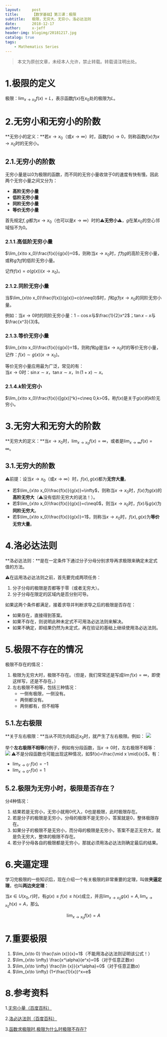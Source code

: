 ```yaml
---
layout:     post
title:      【数学基础】第三课：极限
subtitle:   极限，无穷大，无穷小，洛必达法则
date:       2018-12-17
author:     x-jeff
header-img: blogimg/20181217.jpg
catalog: true
tags:
    - Mathematics Series
---  
```

>本文为原创文章，未经本人允许，禁止转载。转载请注明出处。

# 1.极限的定义
极限：$\lim_{x \to x_0} f(x)=L$，表示函数$f(x)$在$x_0$处的极限为$L$。

# 2.无穷小和无穷小的阶数
**无穷小的定义：**若$x\to x_0$（或$x\to\infty$）时，函数$f(x)\to 0$，则称函数$f(x)$为$x\to x_0$时的无穷小。

## 2.1.无穷小的阶数
无穷小量是以0为极限的函数，而不同的无穷小量收敛于0的速度有快有慢。因此两个无穷小量之间又分为：

* **高阶无穷小量**
* **低阶无穷小量**
* **同阶无穷小量**
* **等价无穷小量**

首先规定$f,g$都为$x\to x_0$（也可以是$x\to \infty$）时的⚠️**无穷小**⚠️，$g$在某$x_0$的空心邻域恒不为0。
### 2.1.1.高低阶无穷小量
$\lim_{x\to x_0}\frac{f(x)}{g(x)}=0$，则称当$x\to x_0$时，$f$为$g$的高阶无穷小量，或称$g$为$f$的低阶无穷小量。

记作$f(x)=o(g(x))(x\to x_0)$。

### 2.1.2.同阶无穷小量
当$\lim_{x\to x_0}\frac{f(x)}{g(x)}=c(c\neq0)$时，$f$和$g$为$x\to x_0$的同阶无穷小量。

例如：当$x\to 0$时的同阶无穷小量：$1-\cos x$与$\frac{1}{2}x^2$；$\tan x-x$与$\frac{x^3}{3}$。

### 2.1.3.等价无穷小量
$\lim_{x\to x_0}\frac{f(x)}{g(x)}=1$，则称$f$和$g$是当$x\to x_0$时的等价无穷小量，记作：$f(x)\sim g(x)(x\to x_0)$。

等价无穷小量应用最为广泛，常见的有：  
当$x\to 0$时：$\sin x \sim x$，$\tan x \sim x$，$\ln (1+x)\sim x$。

### 2.1.4.$k$阶无穷小
$\lim_{x\to x_0}\frac{f(x)}{[g(x)]^k}=c\neq 0,k>0$，称$f(x)$是关于$g(x)$的$k$阶无穷小。

# 3.无穷大和无穷大的阶数
**无穷大的定义：**当$x\to x_0$时，$\lim_{x\to x_0}f(x)=\infty$，或者是$\lim_{x\to \infty}f(x)=\infty$。

## 3.1.无穷大的阶数
⚠️前提：设当$x\to x_0$（或$x\to \infty$）时，$f(x),g(x)$都为**无穷大量**。

* 若$\lim_{x\to x_0}\frac{f(x)}{g(x)}=\infty$，则称当$x\to x_0$时，$f(x)$为$g(x)$的**高阶无穷大**（⚠️没有低阶无穷大的说法！）。
* 若$\lim_{x\to x_0}\frac{f(x)}{g(x)}=c\neq0$，则当$x\to x_0$时，$f(x)$与$g(x)$为**同阶无穷大**。
* 若$\lim_{x\to x_0}\frac{f(x)}{g(x)}=1$，则称当$x\to x_0$时，$f(x),g(x)$为**等价无穷大量**。

# 4.洛必达法则
**洛必达法则：**是在一定条件下通过分子分母分别求导再求极限来确定未定式值的方法。

⚠️在运用洛必达法则之前，首先要完成两项任务：

1. 分子分母的极限是否都等于零（或者无穷大）。
2. 分子分母在限定的区域内是否分别可导。

如果这两个条件都满足，接着求导并判断求导之后的极限是否存在：

* 如果存在，直接得到答案。
* 如果不存在，则说明此种未定式不可用洛必达法则来解决。
* 如果不确定，即结果仍然为未定式，再在验证的基础上继续使用洛必达法则。

# 5.极限不存在的情况
极限不存在的情况：

1. 极限为无穷大时，极限不存在。（但是，我们常常还是写成$\lim f(x)=\infty$，即使这样写，还是不存在。）
2. 左右极限不相等，包括三种情况：
	* 一侧有极限，一侧没有。
	* 两侧都没有。
	* 两侧都有，但不相等

## 5.1.左右极限
**关于左右极限：**当从不同方向趋近$x_0$时，就产生了左右极限。例如：
![](https://github.com/x-jeff/BlogImage/raw/master/MathematicsSeries/Lesson3/3x1.jpg)

举个**左右极限不相等**的例子，例如有分段函数，当$x\to 0$时，左右极限不相等：
![](https://github.com/x-jeff/BlogImage/raw/master/MathematicsSeries/Lesson3/3x2.jpg)
⚠️不是分段函数也可能出现这种情况，如$f(x)=\frac{\mid x \mid}{x}$，有：

* $\lim_{x\to 0^-}f(x)=-1$
* $\lim_{x\to 0^+}f(x)=1$

## 5.2.极限为无穷小时，极限是否存在？
分4种情况：

1. 结果若是无穷小，无穷小就用0代入，0也是极限，此时极限存在。
2. 若是分子的极限是无穷小，分母的极限不是无穷小，答案就是0，整体极限存在。
3. 如果分子的极限不是无穷小，而分母的极限是无穷小，答案不是正无穷大，就是负无穷大，整体的极限不存在。
4. 若分子分母各自的极限都是无穷小，那就必须用洛必达法则确定最后的结果。

# 6.夹逼定理
学习完极限的一些知识后，现在介绍一个有关极限的非常重要的定理，叫做**夹逼定理**，也叫**两边夹定理**：

当$x\in U(x_0,r)$时，有$g(x)\leqslant f(x)\leqslant h(x)$成立，并且$\lim_{x\to x_0}g(x)=A,\lim_{x\to x_0}h(x)=A$，那么

$$\lim_{x\to x_0}f(x)=A$$

# 7.重要极限
1. $\lim_{x\to 0} \frac{\sin (x)}{x}=1$（不能用洛必达法则证明该公式！）
2. $\lim_{x\to \infty} \frac{x^\alpha}{e^x}=0$（对于任意正数$\alpha$）
3. $\lim_{x\to \infty} \frac{\ln {x}}{x^\alpha}=0$（对于任意正数$\alpha$）
4. $\lim_{x\to \infty} (1+\frac{1}{x})^x=e$

# 8.参考资料
1.[无穷小量（百度百科）](https://baike.baidu.com/item/无穷小量/5892336?fr=aladdin)

2.[洛必达法则（百度百科）](https://baike.baidu.com/item/洛必达法则/7646700?fr=aladdin)

3.[函数求极限时,极限为什么时极限不存在?](https://www.zybang.com/question/2c869eafb5dd22901ac987f7e452c8f2.html)